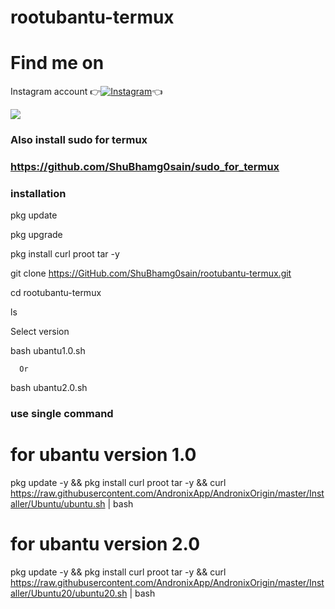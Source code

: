 # rootubantu-termux

# Find me on 

Instagram account
👉[![Instagram  ](https://img.shields.io/badge/INSTAGRAM-FOLLOW-red?style=for-the-badge&logo=instagram)](https://www.instagram.com/shubhamg0sain)👈


![ ](https://github.com/shubhamggosai/rootubantu-termux/blob/master/IMG_20200916_180231.jpg)

### Also install sudo for termux

### https://github.com/ShuBhamg0sain/sudo_for_termux


### installation
 pkg update

 pkg upgrade

 pkg install curl proot tar -y

 git clone https://GitHub.com/ShuBhamg0sain/rootubantu-termux.git
 
 cd rootubantu-termux
 
 ls

 Select version

 bash ubantu1.0.sh 

      Or 

 bash ubantu2.0.sh
 
### use single command
 # for ubantu version 1.0

 pkg update -y && pkg install curl proot tar -y && curl https://raw.githubusercontent.com/AndronixApp/AndronixOrigin/master/Installer/Ubuntu/ubuntu.sh | bash
 
 # for ubantu version 2.0
 
 pkg update -y && pkg install curl proot tar -y && curl https://raw.githubusercontent.com/AndronixApp/AndronixOrigin/master/Installer/Ubuntu20/ubuntu20.sh | bash



